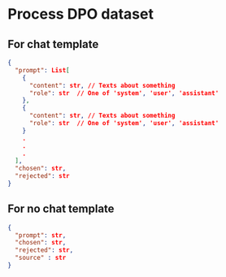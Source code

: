 # Process DPO dataset

## For chat template
```json
{
  "prompt": List[
    {
      "content": str, // Texts about something
      "role": str  // One of 'system', 'user', 'assistant'
    },
    {
      "content": str, // Texts about something
      "role": str  // One of 'system', 'user', 'assistant'
    }
    .
    .
    .
  ],
  "chosen": str,
  "rejected": str
}
```

## For no chat template

```json
{
  "prompt": str,
  "chosen": str,
  "rejected": str,
  "source" : str
}
```